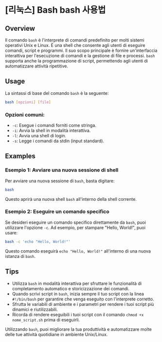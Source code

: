 # [리눅스] Bash bash 사용법

## Overview
Il comando `bash` è l'interprete di comandi predefinito per molti sistemi operativi Unix e Linux. È una shell che consente agli utenti di eseguire comandi, script e programmi. Il suo scopo principale è fornire un'interfaccia interattiva per l'esecuzione di comandi e la gestione di file e processi. `bash` supporta anche la programmazione di script, permettendo agli utenti di automatizzare attività ripetitive.

## Usage
La sintassi di base del comando `bash` è la seguente:

```bash
bash [opzioni] [file]
```

### Opzioni comuni:
- `-c`: Esegue i comandi forniti come stringa.
- `-i`: Avvia la shell in modalità interattiva.
- `-l`: Avvia una shell di login.
- `-s`: Legge i comandi da stdin (input standard).

## Examples
### Esempio 1: Avviare una nuova sessione di shell
Per avviare una nuova sessione di `bash`, basta digitare:

```bash
bash
```

Questo aprirà una nuova shell `bash` all'interno della shell corrente.

### Esempio 2: Eseguire un comando specifico
Se desideri eseguire un comando specifico direttamente da `bash`, puoi utilizzare l'opzione `-c`. Ad esempio, per stampare "Hello, World!", puoi usare:

```bash
bash -c 'echo "Hello, World!"'
```

Questo comando eseguirà `echo "Hello, World!"` all'interno di una nuova istanza di `bash`.

## Tips
- Utilizza `bash` in modalità interattiva per sfruttare le funzionalità di completamento automatico e storicizzazione dei comandi.
- Quando scrivi script in `bash`, inizia sempre il tuo script con la linea `#!/bin/bash` per garantire che venga eseguito con l'interprete corretto.
- Sfrutta le variabili di ambiente e i parametri per rendere i tuoi script più dinamici e riutilizzabili.
- Ricorda di rendere eseguibili i tuoi script con il comando `chmod +x nome_script.sh` prima di eseguirli.

Utilizzando `bash`, puoi migliorare la tua produttività e automatizzare molte delle tue attività quotidiane in ambiente Unix/Linux.